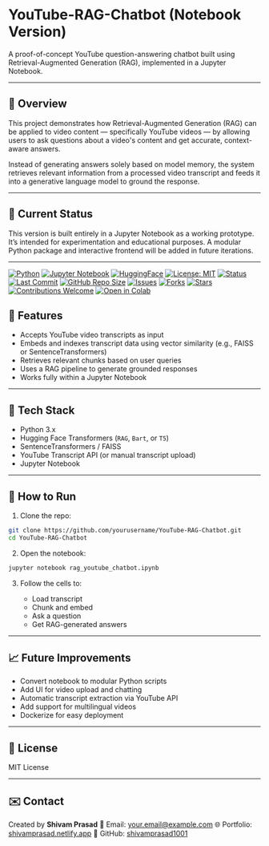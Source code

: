 # YouTube-RAG-Chatbot (Notebook Version)

A proof-of-concept YouTube question-answering chatbot built using Retrieval-Augmented Generation (RAG), implemented in a Jupyter Notebook.

---

## 🧠 Overview

This project demonstrates how Retrieval-Augmented Generation (RAG) can be applied to video content — specifically YouTube videos — by allowing users to ask questions about a video's content and get accurate, context-aware answers.

Instead of generating answers solely based on model memory, the system retrieves relevant information from a processed video transcript and feeds it into a generative language model to ground the response.

---

## 📓 Current Status

This version is built entirely in a Jupyter Notebook as a working prototype. It’s intended for experimentation and educational purposes. A modular Python package and interactive frontend will be added in future iterations.

---
<p align="center">

  [![Python](https://img.shields.io/badge/Python-3.9+-blue?logo=python)](https://www.python.org/)
[![Jupyter Notebook](https://img.shields.io/badge/Jupyter-Notebook-orange?logo=jupyter)](https://jupyter.org/)
[![HuggingFace](https://img.shields.io/badge/HuggingFace-RAG-yellow?logo=huggingface)](https://huggingface.co/)
[![License: MIT](https://img.shields.io/github/license/shivamprasad1001/YouTube-RAG-Chatbot)](https://opensource.org/licenses/MIT)
[![Status](https://img.shields.io/badge/Status-Prototype-yellow)]()
[![Last Commit](https://img.shields.io/github/last-commit/shivamprasad1001/YouTube-RAG-Chatbot)](https://github.com/shivamprasad1001/YouTube-RAG-Chatbot/commits)
[![GitHub Repo Size](https://img.shields.io/github/repo-size/shivamprasad1001/YouTube-RAG-Chatbot)]()
[![Issues](https://img.shields.io/github/issues/shivamprasad1001/YouTube-RAG-Chatbot)](https://github.com/shivamprasad1001/YouTube-RAG-Chatbot/issues)
[![Forks](https://img.shields.io/github/forks/shivamprasad1001/YouTube-RAG-Chatbot?style=social)](https://github.com/shivamprasad1001/YouTube-RAG-Chatbot/network)
[![Stars](https://img.shields.io/github/stars/shivamprasad1001/YouTube-RAG-Chatbot?style=social)](https://github.com/shivamprasad1001/YouTube-RAG-Chatbot/stargazers)
[![Contributions Welcome](https://img.shields.io/badge/contributions-welcome-brightgreen.svg?style=flat)]()
[![Open in Colab](https://colab.research.google.com/assets/colab-badge.svg)](https://github.com/shivamprasad1001/YouTube-RAG-Chatbot)

</p>

## 🔧 Features

- Accepts YouTube video transcripts as input
- Embeds and indexes transcript data using vector similarity (e.g., FAISS or SentenceTransformers)
- Retrieves relevant chunks based on user queries
- Uses a RAG pipeline to generate grounded responses
- Works fully within a Jupyter Notebook

---

## 🧰 Tech Stack

- Python 3.x
- Hugging Face Transformers (`RAG`, `Bart`, or `T5`)
- SentenceTransformers / FAISS
- YouTube Transcript API (or manual transcript upload)
- Jupyter Notebook

---

## 🚀 How to Run

1. Clone the repo:

```bash
git clone https://github.com/yourusername/YouTube-RAG-Chatbot.git
cd YouTube-RAG-Chatbot
````

2. Open the notebook:

```bash
jupyter notebook rag_youtube_chatbot.ipynb
```

3. Follow the cells to:

   * Load transcript
   * Chunk and embed
   * Ask a question
   * Get RAG-generated answers

---

## 📈 Future Improvements

* Convert notebook to modular Python scripts
* Add UI for video upload and chatting
* Automatic transcript extraction via YouTube API
* Add support for multilingual videos
* Dockerize for easy deployment

---

## 📝 License

MIT License

---

## ✉️ Contact

Created by **Shivam Prasad**
📧 Email: [your.email@example.com](mailto:your.email@example.com)
🌐 Portfolio: [shivamprasad.netlify.app](https://shivamprasad.netlify.app)
🐙 GitHub: [shivamprasad1001](https://github.com/shivamprasad1001)


